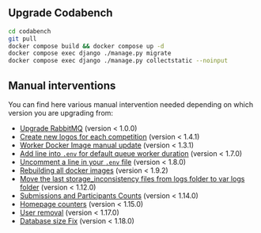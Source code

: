 ## Upgrade Codabench

```sh
cd codabench
git pull
docker compose build && docker compose up -d
docker compose exec django ./manage.py migrate
docker compose exec django ./manage.py collectstatic --noinput
```

## Manual interventions

You can find here various manual intervention needed depending on which version you are upgrading from:

- [Upgrade RabbitMQ](Upgrade-RabbitMQ.md) (version < 1.0.0)
- [Create new logos for each competition](Create-new-logos-for-each-competition.md) (version < 1.4.1)
- [Worker Docker Image manual update](Worker-Docker-Image-manual-update.md) (version < 1.3.1)
- [Add line into `.env` for default queue worker duration](Add-line-into-.env-for-default-queue-worker-duration.md) (version < 1.7.0)
- [Uncomment a line in your `.env` file](Uncomment-a-line-in-your-.env-file.md) (version < 1.8.0)
- [Rebuilding all docker images](Rebuilding-all-docker-images.md) (version < 1.9.2)
- [Move the last storage_inconsistency files from logs folder to var logs folder](Move-the-last-storage_inconsistency-files-from--logs-folder-to--var-logs--folder.md) (version < 1.12.0)
- [Submissions and Participants Counts](Submissions-and-Participants-Counts.md) (version < 1.14.0)
- [Homepage counters](Homepage-counters.md) (version < 1.15.0)
- [User removal](User-removal.md) (version < 1.17.0)
- [Database size Fix](Database-size-fixes.md) (version < 1.18.0)